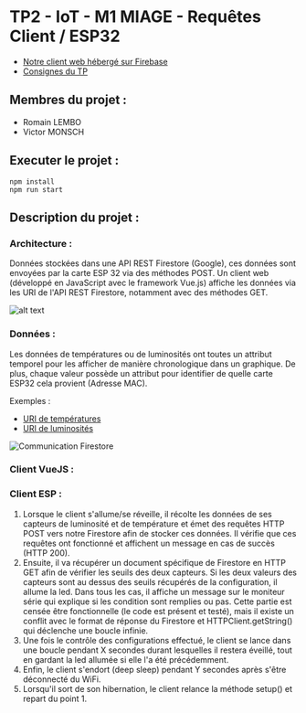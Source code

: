 # TP2 - IoT - M1 MIAGE - Requêtes Client / ESP32

- <a href="https://tp2-iot-m1-miage.firebaseapp.com/" target="_blank">Notre client web hébergé sur Firebase</a>
- <a href="http://www.i3s.unice.fr/~menez/M1Miage/TP2/tp2.pdf" target="_blank">Consignes du TP</a>

## Membres du projet :

- Romain LEMBO
- Victor MONSCH

## Executer le projet :

```
npm install
npm run start
```

## Description du projet :

### Architecture :
Données stockées dans une API REST Firestore (Google), ces données sont envoyées par la carte ESP 32 via des méthodes POST.
Un client web (développé en JavaScript avec le framework Vue.js) affiche les données via les URI de l'API REST Firestore, notamment avec des méthodes GET.

![alt text](https://firebasestorage.googleapis.com/v0/b/tp2-iot-m1-miage.appspot.com/o/archi-tp.png?alt=media&token=4ca6190d-f11a-47ee-b154-349526511bf9)

### Données :
Les données de températures ou de luminosités ont toutes un attribut temporel pour les afficher de manière chronologique dans un graphique.
De plus, chaque valeur possède un attribut pour identifier de quelle carte ESP32 cela provient (Adresse MAC).

Exemples : 
- <a href="https://firestore.googleapis.com/v1/projects/tp2-iot-m1-miage/databases/(default)/documents/temperatures" target="_blank">URI de températures</a>
- <a href="https://firestore.googleapis.com/v1/projects/tp2-iot-m1-miage/databases/(default)/documents/brightnesses" target="_blank">URI de luminosités</a>


![Communication Firestore](https://firebasestorage.googleapis.com/v0/b/tp2-iot-m1-miage.appspot.com/o/data-temperatures.png?alt=media&token=881811ba-e223-4980-a389-319899310aa3)

### Client VueJS :

### Client ESP :
1. Lorsque le client s'allume/se réveille, il  récolte les données de ses capteurs de luminosité et de température et émet des requêtes HTTP POST vers notre Firestore afin de stocker ces données. Il vérifie que ces requêtes ont fonctionné et affichent un message en cas de succès (HTTP 200). 
2. Ensuite, il va récupérer un document spécifique de Firestore en HTTP GET afin de vérifier les seuils des deux capteurs. Si les deux valeurs des capteurs sont au dessus des seuils récupérés de la configuration, il allume la led. Dans tous les cas, il affiche un message sur le moniteur série qui explique si les condition sont remplies ou pas. Cette partie est censée être fonctionnelle (le code est présent et testé), mais il existe un conflit avec le format de réponse du Firestore et HTTPClient.getString() qui déclenche une boucle infinie.
3. Une fois le contrôle des configurations effectué, le client se lance dans une boucle pendant X secondes durant lesquelles il restera éveillé, tout en gardant la led allumée si elle l'a été précédemment.
4. Enfin, le client s'endort (deep sleep) pendant Y secondes après s'être déconnecté du WiFi.
5. Lorsqu'il sort de son hibernation, le client relance la méthode setup() et repart du point 1.
